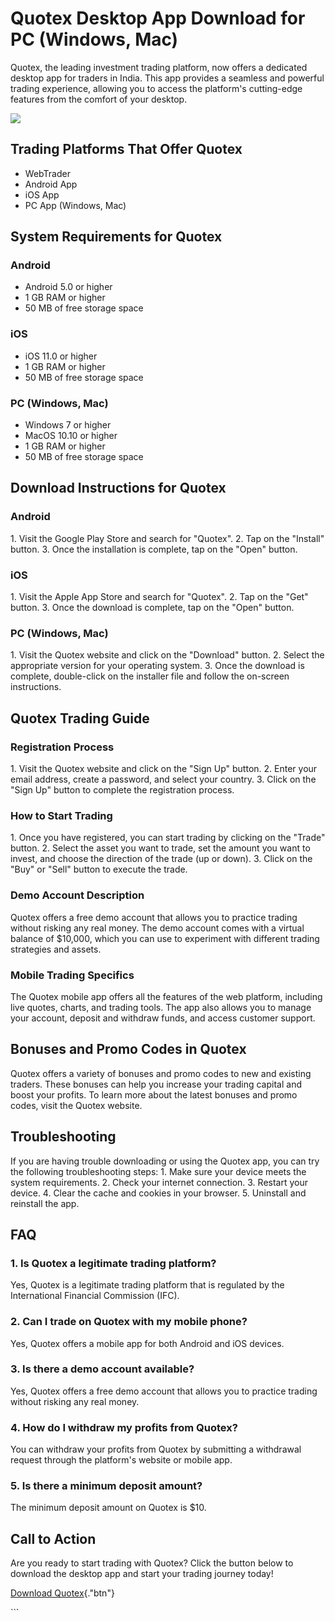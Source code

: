 # Quotex Desktop App Download for PC (Windows, Mac)

Quotex, the leading investment trading platform, now offers a dedicated
desktop app for traders in India. This app provides a seamless and
powerful trading experience, allowing you to access the platform\'s
cutting-edge features from the comfort of your desktop.

[![](https://static.quotex.io/files/1_en/300_250.jpg)](https://traff.sbs/brokerqxsignupf)

## Trading Platforms That Offer Quotex

-   WebTrader
-   Android App
-   iOS App
-   PC App (Windows, Mac)

## System Requirements for Quotex

### Android

-   Android 5.0 or higher
-   1 GB RAM or higher
-   50 MB of free storage space

### iOS

-   iOS 11.0 or higher
-   1 GB RAM or higher
-   50 MB of free storage space

### PC (Windows, Mac)

-   Windows 7 or higher
-   MacOS 10.10 or higher
-   1 GB RAM or higher
-   50 MB of free storage space

## Download Instructions for Quotex

### Android

1\. Visit the Google Play Store and search for "Quotex". 2. Tap on
the "Install" button. 3. Once the installation is complete, tap on
the "Open" button.

### iOS

1\. Visit the Apple App Store and search for "Quotex". 2. Tap on
the "Get" button. 3. Once the download is complete, tap on the
"Open" button.

### PC (Windows, Mac)

1\. Visit the Quotex website and click on the "Download" button.
2. Select the appropriate version for your operating system. 3. Once the
download is complete, double-click on the installer file and follow the
on-screen instructions.

## Quotex Trading Guide

### Registration Process

1\. Visit the Quotex website and click on the "Sign Up" button. 2.
Enter your email address, create a password, and select your country. 3.
Click on the "Sign Up" button to complete the registration
process.

### How to Start Trading

1\. Once you have registered, you can start trading by clicking on the
"Trade" button. 2. Select the asset you want to trade, set the
amount you want to invest, and choose the direction of the trade (up or
down). 3. Click on the "Buy" or "Sell" button to execute the
trade.

### Demo Account Description

Quotex offers a free demo account that allows you to practice trading
without risking any real money. The demo account comes with a virtual
balance of \$10,000, which you can use to experiment with different
trading strategies and assets.

### Mobile Trading Specifics

The Quotex mobile app offers all the features of the web platform,
including live quotes, charts, and trading tools. The app also allows
you to manage your account, deposit and withdraw funds, and access
customer support.

## Bonuses and Promo Codes in Quotex

Quotex offers a variety of bonuses and promo codes to new and existing
traders. These bonuses can help you increase your trading capital and
boost your profits. To learn more about the latest bonuses and promo
codes, visit the Quotex website.

## Troubleshooting

If you are having trouble downloading or using the Quotex app, you can
try the following troubleshooting steps: 1. Make sure your device meets
the system requirements. 2. Check your internet connection. 3. Restart
your device. 4. Clear the cache and cookies in your browser. 5.
Uninstall and reinstall the app.

## FAQ

### 1. Is Quotex a legitimate trading platform?

Yes, Quotex is a legitimate trading platform that is regulated by the
International Financial Commission (IFC).

### 2. Can I trade on Quotex with my mobile phone?

Yes, Quotex offers a mobile app for both Android and iOS devices.

### 3. Is there a demo account available?

Yes, Quotex offers a free demo account that allows you to practice
trading without risking any real money.

### 4. How do I withdraw my profits from Quotex?

You can withdraw your profits from Quotex by submitting a withdrawal
request through the platform\'s website or mobile app.

### 5. Is there a minimum deposit amount?

The minimum deposit amount on Quotex is \$10.

## Call to Action

Are you ready to start trading with Quotex? Click the button below to
download the desktop app and start your trading journey today!

[Download Quotex](\%22https://traff.sbs/quotexonelink\%22){."btn"}

\`\`\`

